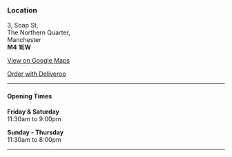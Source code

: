 ### Location

3, Soap St,  
The Northern Quarter,  
Manchester  
**M4 1EW**

[View on Google Maps](https://goo.gl/maps/xTNreANmJEz)

[Order with Deliveroo]({{site.deliveroo_url}})

---

#### Opening Times

**Friday & Saturday**  
11:30am to 9:00pm

**Sunday - Thursday**  
11:30am to 8:00pm

---
